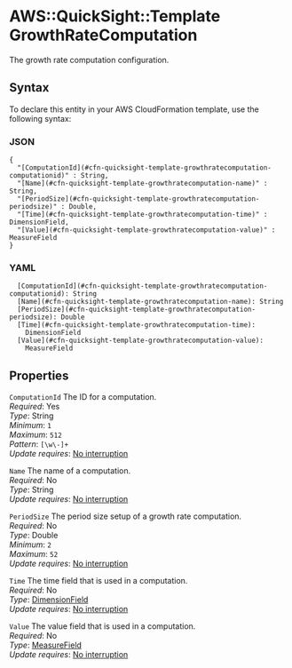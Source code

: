 # AWS::QuickSight::Template GrowthRateComputation<a name="aws-properties-quicksight-template-growthratecomputation"></a>

The growth rate computation configuration\.

## Syntax<a name="aws-properties-quicksight-template-growthratecomputation-syntax"></a>

To declare this entity in your AWS CloudFormation template, use the following syntax:

### JSON<a name="aws-properties-quicksight-template-growthratecomputation-syntax.json"></a>

```
{
  "[ComputationId](#cfn-quicksight-template-growthratecomputation-computationid)" : String,
  "[Name](#cfn-quicksight-template-growthratecomputation-name)" : String,
  "[PeriodSize](#cfn-quicksight-template-growthratecomputation-periodsize)" : Double,
  "[Time](#cfn-quicksight-template-growthratecomputation-time)" : DimensionField,
  "[Value](#cfn-quicksight-template-growthratecomputation-value)" : MeasureField
}
```

### YAML<a name="aws-properties-quicksight-template-growthratecomputation-syntax.yaml"></a>

```
  [ComputationId](#cfn-quicksight-template-growthratecomputation-computationid): String
  [Name](#cfn-quicksight-template-growthratecomputation-name): String
  [PeriodSize](#cfn-quicksight-template-growthratecomputation-periodsize): Double
  [Time](#cfn-quicksight-template-growthratecomputation-time): 
    DimensionField
  [Value](#cfn-quicksight-template-growthratecomputation-value): 
    MeasureField
```

## Properties<a name="aws-properties-quicksight-template-growthratecomputation-properties"></a>

`ComputationId`  <a name="cfn-quicksight-template-growthratecomputation-computationid"></a>
The ID for a computation\.  
*Required*: Yes  
*Type*: String  
*Minimum*: `1`  
*Maximum*: `512`  
*Pattern*: `[\w\-]+`  
*Update requires*: [No interruption](https://docs.aws.amazon.com/AWSCloudFormation/latest/UserGuide/using-cfn-updating-stacks-update-behaviors.html#update-no-interrupt)

`Name`  <a name="cfn-quicksight-template-growthratecomputation-name"></a>
The name of a computation\.  
*Required*: No  
*Type*: String  
*Update requires*: [No interruption](https://docs.aws.amazon.com/AWSCloudFormation/latest/UserGuide/using-cfn-updating-stacks-update-behaviors.html#update-no-interrupt)

`PeriodSize`  <a name="cfn-quicksight-template-growthratecomputation-periodsize"></a>
The period size setup of a growth rate computation\.  
*Required*: No  
*Type*: Double  
*Minimum*: `2`  
*Maximum*: `52`  
*Update requires*: [No interruption](https://docs.aws.amazon.com/AWSCloudFormation/latest/UserGuide/using-cfn-updating-stacks-update-behaviors.html#update-no-interrupt)

`Time`  <a name="cfn-quicksight-template-growthratecomputation-time"></a>
The time field that is used in a computation\.  
*Required*: No  
*Type*: [DimensionField](aws-properties-quicksight-template-dimensionfield.md)  
*Update requires*: [No interruption](https://docs.aws.amazon.com/AWSCloudFormation/latest/UserGuide/using-cfn-updating-stacks-update-behaviors.html#update-no-interrupt)

`Value`  <a name="cfn-quicksight-template-growthratecomputation-value"></a>
The value field that is used in a computation\.  
*Required*: No  
*Type*: [MeasureField](aws-properties-quicksight-template-measurefield.md)  
*Update requires*: [No interruption](https://docs.aws.amazon.com/AWSCloudFormation/latest/UserGuide/using-cfn-updating-stacks-update-behaviors.html#update-no-interrupt)